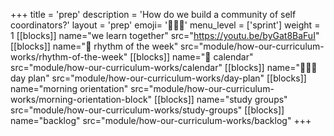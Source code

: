 +++
title = 'prep'
description = 'How do we build a community of self coordinators?'
layout = 'prep'
emoji= '🧑🏾‍💻'
menu_level = ['sprint']
weight = 1
[[blocks]]
name="we learn together"
src="https://youtu.be/byGat8BaFuI"
[[blocks]]
name="🥁 rhythm of the week"
src="module/how-our-curriculum-works/rhythm-of-the-week"
[[blocks]]
name="📅 calendar"
src="module/how-our-curriculum-works/calendar"
[[blocks]]
name="🧑‍🤝‍🧑 day plan"
src="module/how-our-curriculum-works/day-plan"
[[blocks]]
name="morning orientation"
src="module/how-our-curriculum-works/morning-orientation-block"
[[blocks]]
name="study groups"
src="module/how-our-curriculum-works/study-groups"
[[blocks]]
name="backlog"
src="module/how-our-curriculum-works/backlog"
+++
